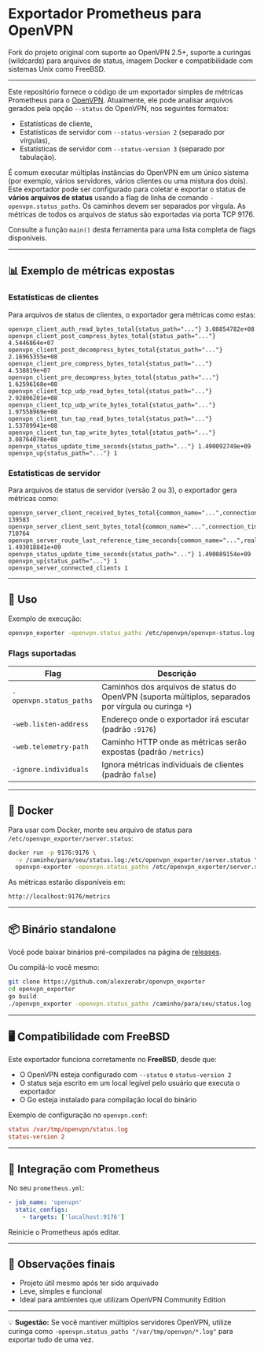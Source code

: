 # Exportador Prometheus para OpenVPN

Fork do projeto original com suporte ao OpenVPN 2.5+, suporte a curingas (wildcards) para arquivos de status, imagem Docker e compatibilidade com sistemas Unix como FreeBSD.

---

Este repositório fornece o código de um exportador simples de métricas Prometheus para o [OpenVPN](https://openvpn.net/). Atualmente, ele pode analisar arquivos gerados pela opção `--status` do OpenVPN, nos seguintes formatos:

- Estatísticas de cliente,
- Estatísticas de servidor com `--status-version 2` (separado por vírgulas),
- Estatísticas de servidor com `--status-version 3` (separado por tabulação).

É comum executar múltiplas instâncias do OpenVPN em um único sistema (por exemplo, vários servidores, vários clientes ou uma mistura dos dois). Este exportador pode ser configurado para coletar e exportar o status de **vários arquivos de status** usando a flag de linha de comando `-openvpn.status_paths`. Os caminhos devem ser separados por vírgula. As métricas de todos os arquivos de status são exportadas via porta TCP 9176.

Consulte a função `main()` desta ferramenta para uma lista completa de flags disponíveis.

---

## 📊 Exemplo de métricas expostas

### Estatísticas de clientes

Para arquivos de status de clientes, o exportador gera métricas como estas:

```
openvpn_client_auth_read_bytes_total{status_path="..."} 3.08854782e+08
openvpn_client_post_compress_bytes_total{status_path="..."} 4.5446864e+07
openvpn_client_post_decompress_bytes_total{status_path="..."} 2.16965355e+08
openvpn_client_pre_compress_bytes_total{status_path="..."} 4.538819e+07
openvpn_client_pre_decompress_bytes_total{status_path="..."} 1.62596168e+08
openvpn_client_tcp_udp_read_bytes_total{status_path="..."} 2.92806201e+08
openvpn_client_tcp_udp_write_bytes_total{status_path="..."} 1.97558969e+08
openvpn_client_tun_tap_read_bytes_total{status_path="..."} 1.53789941e+08
openvpn_client_tun_tap_write_bytes_total{status_path="..."} 3.08764078e+08
openvpn_status_update_time_seconds{status_path="..."} 1.490092749e+09
openvpn_up{status_path="..."} 1
```

### Estatísticas de servidor

Para arquivos de status de servidor (versão 2 ou 3), o exportador gera métricas como:

```
openvpn_server_client_received_bytes_total{common_name="...",connection_time="...",real_address="...",status_path="...",username="...",virtual_address="..."} 139583
openvpn_server_client_sent_bytes_total{common_name="...",connection_time="...",real_address="...",status_path="...",username="...",virtual_address="..."} 710764
openvpn_server_route_last_reference_time_seconds{common_name="...",real_address="...",status_path="...",virtual_address="..."} 1.493018841e+09
openvpn_status_update_time_seconds{status_path="..."} 1.490089154e+09
openvpn_up{status_path="..."} 1
openvpn_server_connected_clients 1
```

---

## 🚀 Uso

Exemplo de execução:

```sh
openvpn_exporter -openvpn.status_paths /etc/openvpn/openvpn-status.log
```

### Flags suportadas

| Flag                        | Descrição                                                                 |
|----------------------------|---------------------------------------------------------------------------|
| `-openvpn.status_paths`    | Caminhos dos arquivos de status do OpenVPN (suporta múltiplos, separados por vírgula ou curinga `*`) |
| `-web.listen-address`      | Endereço onde o exportador irá escutar (padrão `:9176`)                   |
| `-web.telemetry-path`      | Caminho HTTP onde as métricas serão expostas (padrão `/metrics`)          |
| `-ignore.individuals`      | Ignora métricas individuais de clientes (padrão `false`)                  |

---

## 🐳 Docker

Para usar com Docker, monte seu arquivo de status para `/etc/openvpn_exporter/server.status`:

```sh
docker run -p 9176:9176 \
  -v /caminho/para/seu/status.log:/etc/openvpn_exporter/server.status \
  openvpn-exporter -openvpn.status_paths /etc/openvpn_exporter/server.status
```

As métricas estarão disponíveis em:

```
http://localhost:9176/metrics
```

---

## 📦 Binário standalone

Você pode baixar binários pré-compilados na página de [releases](https://github.com/alexzerabr/openvpn_exporter/releases).

Ou compilá-lo você mesmo:

```sh
git clone https://github.com/alexzerabr/openvpn_exporter
cd openvpn_exporter
go build
./openvpn_exporter -openvpn.status_paths /caminho/para/seu/status.log
```

---

## 🖥️ Compatibilidade com FreeBSD

Este exportador funciona corretamente no **FreeBSD**, desde que:

- O OpenVPN esteja configurado com `--status` e `status-version 2`
- O status seja escrito em um local legível pelo usuário que executa o exportador
- O Go esteja instalado para compilação local do binário

Exemplo de configuração no `openvpn.conf`:

```conf
status /var/tmp/openvpn/status.log
status-version 2
```

---

## 🧩 Integração com Prometheus

No seu `prometheus.yml`:

```yaml
- job_name: 'openvpn'
  static_configs:
    - targets: ['localhost:9176']
```

Reinicie o Prometheus após editar.

---

## 📌 Observações finais

- Projeto útil mesmo após ter sido arquivado
- Leve, simples e funcional
- Ideal para ambientes que utilizam OpenVPN Community Edition

---

💡 **Sugestão:** Se você mantiver múltiplos servidores OpenVPN, utilize curinga como `-openvpn.status_paths "/var/tmp/openvpn/*.log"` para exportar tudo de uma vez.
